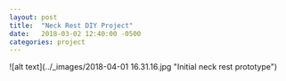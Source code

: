 ```yaml
---
layout: post
title:  "Neck Rest DIY Project"
date:   2018-03-02 12:40:00 -0500
categories: project
---
```

![alt text](../_images/2018-04-01 16.31.16.jpg "Initial neck rest prototype")
